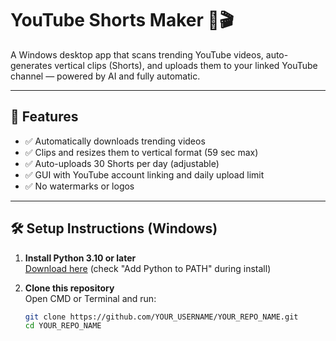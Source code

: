 # YouTube Shorts Maker 🤖🎬

A Windows desktop app that scans trending YouTube videos, auto-generates vertical clips (Shorts), and uploads them to your linked YouTube channel — powered by AI and fully automatic.

---

## 🚀 Features

- ✅ Automatically downloads trending videos
- ✅ Clips and resizes them to vertical format (59 sec max)
- ✅ Auto-uploads 30 Shorts per day (adjustable)
- ✅ GUI with YouTube account linking and daily upload limit
- ✅ No watermarks or logos

---

## 🛠️ Setup Instructions (Windows)

1. **Install Python 3.10 or later**  
   [Download here](https://www.python.org/downloads/windows/) (check "Add Python to PATH" during install)

2. **Clone this repository**  
   Open CMD or Terminal and run:
   ```bash
   git clone https://github.com/YOUR_USERNAME/YOUR_REPO_NAME.git
   cd YOUR_REPO_NAME
